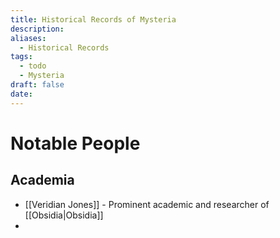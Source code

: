 ```yaml
---
title: Historical Records of Mysteria
description: 
aliases:
  - Historical Records
tags:
  - todo
  - Mysteria
draft: false
date:
---
```

# Notable People
## Academia
- [[Veridian Jones]] - Prominent academic and researcher of [[Obsidia|Obsidia]]
- 